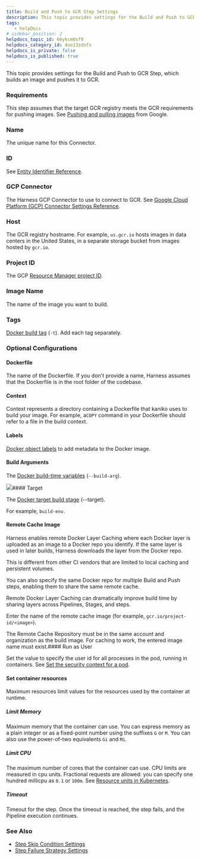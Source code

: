 ```yaml
---
title: Build and Push to GCR Step Settings
description: This topic provides settings for the Build and Push to GCR Step, which builds an image and pushes it to GCR. Requirements. This step assumes that the target GCR registry meets the GCR requirements fo…
tags: 
   - helpDocs
# sidebar_position: 2
helpdocs_topic_id: 66ykcm0sf0
helpdocs_category_id: 4xo13zdnfx
helpdocs_is_private: false
helpdocs_is_published: true
---
```


This topic provides settings for the Build and Push to GCR Step, which builds an image and pushes it to GCR.

### Requirements

This step assumes that the target GCR registry meets the GCR requirements for pushing images. See [Pushing and pulling images](https://cloud.google.com/container-registry/docs/pushing-and-pulling) from Google.

### Name

The unique name for this Connector.

### ID

See [Entity Identifier Reference](https://docs.harness.io/article/li0my8tcz3-entity-identifier-reference).

### GCP Connector

The Harness GCP Connector to use to connect to GCR. See [Google Cloud Platform (GCP) Connector Settings Reference](https://docs.harness.io/article/yykfduond6-gcs-connector-settings-reference).

### Host

The GCR registry hostname. For example, `us.gcr.io` hosts images in data centers in the United States, in a separate storage bucket from images hosted by `gcr.io`.

### Project ID

The GCP [Resource Manager project ID](https://cloud.google.com/resource-manager/docs/creating-managing-projects#identifying_projects).

### Image Name

The name of the image you want to build.

### Tags

 [Docker build tag](https://docs.docker.com/engine/reference/commandline/build/#tag-an-image--t) (`-t`). Add each tag separately.

### Optional Configurations

#### Dockerfile

The name of the Dockerfile. If you don't provide a name, Harness assumes that the Dockerfile is in the root folder of the codebase.

#### Context

Context represents a directory containing a Dockerfile that kaniko uses to build your image. For example, a`COPY` command in your Dockerfile should refer to a file in the build context.

#### Labels

 [Docker object labels](https://docs.docker.com/config/labels-custom-metadata/) to add metadata to the Docker image.

#### Build Arguments

The [Docker build-time variables](https://docs.docker.com/engine/reference/commandline/build/#set-build-time-variables---build-arg) (`--build-arg`).

[![](https://files.helpdocs.io/i5nl071jo5/articles/q6fr5bj63w/1610058088594/image.png)](https://files.helpdocs.io/i5nl071jo5/articles/q6fr5bj63w/1610058088594/image.png)#### Target

The [Docker target build stage](https://docs.docker.com/engine/reference/commandline/build/#specifying-target-build-stage---target) (--target).

For example, `build-env`.

#### Remote Cache Image

Harness enables remote Docker Layer Caching where each Docker layer is uploaded as an image to a Docker repo you identify. If the same layer is used in later builds, Harness downloads the layer from the Docker repo.

This is different from other CI vendors that are limited to local caching and persistent volumes.

You can also specify the same Docker repo for multiple Build and Push steps, enabling them to share the same remote cache.

Remote Docker Layer Caching can dramatically improve build time by sharing layers across Pipelines, Stages, and steps.

Enter the name of the remote cache image (for example, `gcr.io/project-id/<image>`).

The Remote Cache Repository must be in the same account and organization as the build image. For caching to work, the entered image name must exist.#### Run as User

Set the value to specify the user id for all processes in the pod, running in containers. See [Set the security context for a pod](https://kubernetes.io/docs/tasks/configure-pod-container/security-context/#set-the-security-context-for-a-pod).

#### Set container resources

Maximum resources limit values for the resources used by the container at runtime.

##### Limit Memory

Maximum memory that the container can use. You can express memory as a plain integer or as a fixed-point number using the suffixes `G` or `M`. You can also use the power-of-two equivalents `Gi` and `Mi`.

##### Limit CPU

The maximum number of cores that the container can use. CPU limits are measured in cpu units. Fractional requests are allowed: you can specify one hundred millicpu as `0.1` or `100m`. See [Resource units in Kubernetes](https://kubernetes.io/docs/concepts/configuration/manage-resources-containers/#resource-units-in-kubernetes).

##### Timeout

Timeout for the step. Once the timeout is reached, the step fails, and the Pipeline execution continues.

### See Also

* [Step Skip Condition Settings](https://docs.harness.io/article/i36ibenkq2-step-skip-condition-settings)
* [Step Failure Strategy Settings](https://docs.harness.io/article/htrur23poj-step-failure-strategy-settings)

